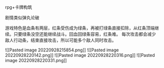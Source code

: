 rpg+卡牌构筑

剧情类似弹丸论破

游戏特色是血条有两层，红条受伤成为绿条，再被打绿条直接扣除，从红条顶端继续。只要绿条没空还能继续战斗。回血回绿条容易，红条难。
每次攻击都会减少敌人行动条，结束直接攻击，所以可能多个敌人同时攻击。


![[Pasted image 20220928215854.png]]
![[Pasted image 20220928220142.png]]
![[Pasted image 20220928220316.png]]
![[Pasted image 20220928220331.png]]